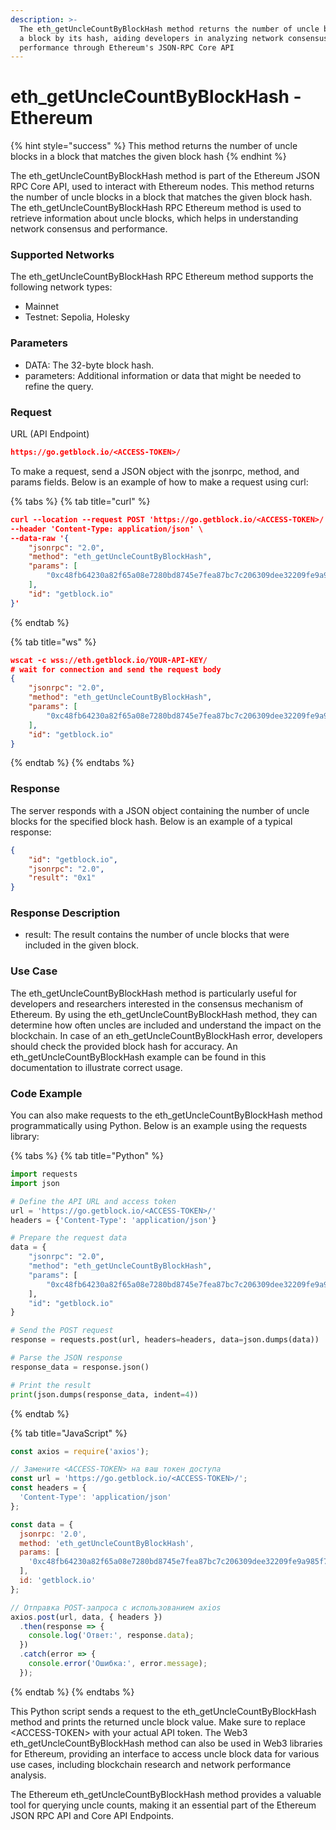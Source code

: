 ```yaml
---
description: >-
  The eth_getUncleCountByBlockHash method returns the number of uncle blocks in
  a block by its hash, aiding developers in analyzing network consensus and
  performance through Ethereum's JSON-RPC Core API
---
```


# eth\_getUncleCountByBlockHash - Ethereum

{% hint style="success" %}
This method returns the number of uncle blocks in a block that matches the given block hash
{% endhint %}

The eth\_getUncleCountByBlockHash method is part of the Ethereum JSON RPC Core API, used to interact with Ethereum nodes. This method returns the number of uncle blocks in a block that matches the given block hash. The eth\_getUncleCountByBlockHash RPC Ethereum method is used to retrieve information about uncle blocks, which helps in understanding network consensus and performance.

### Supported Networks

The eth\_getUncleCountByBlockHash RPC Ethereum method supports the following network types:

* Mainnet
* Testnet: Sepolia, Holesky

### Parameters

* DATA: The 32-byte block hash.
* parameters: Additional information or data that might be needed to refine the query.

### Request&#x20;

URL (API Endpoint)

```json
https://go.getblock.io/<ACCESS-TOKEN>/
```

To make a request, send a JSON object with the jsonrpc, method, and params fields. Below is an example of how to make a request using curl:

{% tabs %}
{% tab title="curl" %}
```json
curl --location --request POST 'https://go.getblock.io/<ACCESS-TOKEN>/' \
--header 'Content-Type: application/json' \
--data-raw '{
    "jsonrpc": "2.0",
    "method": "eth_getUncleCountByBlockHash",
    "params": [
        "0xc48fb64230a82f65a08e7280bd8745e7fea87bc7c206309dee32209fe9a985f7"
    ],
    "id": "getblock.io"
}'
```
{% endtab %}

{% tab title="ws" %}
```json
wscat -c wss://eth.getblock.io/YOUR-API-KEY/ 
# wait for connection and send the request body 
{
    "jsonrpc": "2.0",
    "method": "eth_getUncleCountByBlockHash",
    "params": [
        "0xc48fb64230a82f65a08e7280bd8745e7fea87bc7c206309dee32209fe9a985f7"
    ],
    "id": "getblock.io"
}
```
{% endtab %}
{% endtabs %}

### Response&#x20;

The server responds with a JSON object containing the number of uncle blocks for the specified block hash. Below is an example of a typical response:

```json
{
    "id": "getblock.io",
    "jsonrpc": "2.0",
    "result": "0x1"
}
```

### Response Description

* result: The result contains the number of uncle blocks that were included in the given block.

### Use Case

The eth\_getUncleCountByBlockHash method is particularly useful for developers and researchers interested in the consensus mechanism of Ethereum. By using the eth\_getUncleCountByBlockHash method, they can determine how often uncles are included and understand the impact on the blockchain. In case of an eth\_getUncleCountByBlockHash error, developers should check the provided block hash for accuracy. An eth\_getUncleCountByBlockHash example can be found in this documentation to illustrate correct usage.

### Code Example

You can also make requests to the eth\_getUncleCountByBlockHash method programmatically using Python. Below is an example using the requests library:

{% tabs %}
{% tab title="Python" %}
```python
import requests
import json

# Define the API URL and access token
url = 'https://go.getblock.io/<ACCESS-TOKEN>/'
headers = {'Content-Type': 'application/json'}

# Prepare the request data
data = {
    "jsonrpc": "2.0",
    "method": "eth_getUncleCountByBlockHash",
    "params": [
        "0xc48fb64230a82f65a08e7280bd8745e7fea87bc7c206309dee32209fe9a985f7"
    ],
    "id": "getblock.io"
}

# Send the POST request
response = requests.post(url, headers=headers, data=json.dumps(data))

# Parse the JSON response
response_data = response.json()

# Print the result
print(json.dumps(response_data, indent=4))
```
{% endtab %}

{% tab title="JavaScript" %}
```javascript
const axios = require('axios');

// Замените <ACCESS-TOKEN> на ваш токен доступа
const url = 'https://go.getblock.io/<ACCESS-TOKEN>/';
const headers = {
  'Content-Type': 'application/json'
};

const data = {
  jsonrpc: '2.0',
  method: 'eth_getUncleCountByBlockHash',
  params: [
    '0xc48fb64230a82f65a08e7280bd8745e7fea87bc7c206309dee32209fe9a985f7'
  ],
  id: 'getblock.io'
};

// Отправка POST-запроса с использованием axios
axios.post(url, data, { headers })
  .then(response => {
    console.log('Ответ:', response.data);
  })
  .catch(error => {
    console.error('Ошибка:', error.message);
  });
```
{% endtab %}
{% endtabs %}

This Python script sends a request to the eth\_getUncleCountByBlockHash method and prints the returned uncle block value. Make sure to replace \<ACCESS-TOKEN> with your actual API token. The Web3 eth\_getUncleCountByBlockHash method can also be used in Web3 libraries for Ethereum, providing an interface to access uncle block data for various use cases, including blockchain research and network performance analysis.

The Ethereum eth\_getUncleCountByBlockHash method provides a valuable tool for querying uncle counts, making it an essential part of the Ethereum JSON RPC API and Core API Endpoints.
